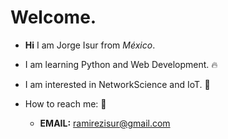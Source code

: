 # Welcome.


- **Hi** I am Jorge Isur from *México*.

- I am learning Python and Web Development. :fire:

-  I am interested in NetworkScience and IoT. :japanese_ogre:

- How to reach me: :speech_balloon:
    - **EMAIL:** ramirezisur@gmail.com

                                                      
